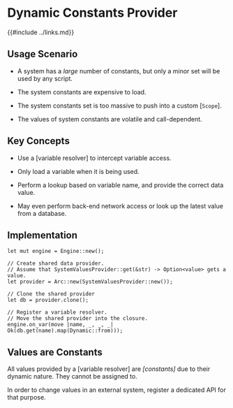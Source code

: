 Dynamic Constants Provider
=========================

{{#include ../links.md}}


Usage Scenario
--------------

* A system has a _large_ number of constants, but only a minor set will be used by any script.

* The system constants are expensive to load.

* The system constants set is too massive to push into a custom [`Scope`].

* The values of system constants are volatile and call-dependent.


Key Concepts
------------

* Use a [variable resolver] to intercept variable access.

* Only load a variable when it is being used.

* Perform a lookup based on variable name, and provide the correct data value.

* May even perform back-end network access or look up the latest value from a database.


Implementation
--------------

```rust,no_run
let mut engine = Engine::new();

// Create shared data provider.
// Assume that SystemValuesProvider::get(&str) -> Option<value> gets a value.
let provider = Arc::new(SystemValuesProvider::new());

// Clone the shared provider
let db = provider.clone();

// Register a variable resolver.
// Move the shared provider into the closure.
engine.on_var(move |name, _, _, _| Ok(db.get(name).map(Dynamic::from)));
```


Values are Constants
--------------------

All values provided by a [variable resolver] are _[constants]_ due to their dynamic nature.
They cannot be assigned to.

In order to change values in an external system, register a dedicated API for that purpose.
